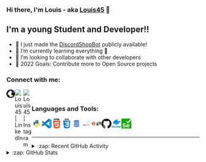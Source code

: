 ### Hi there, I'm Louis - aka [Louis45][website] 👋 

## I'm a young Student and Developer!!

- 🔭 I just made the [DiscordShopBot](https://github.com/Luois45/DiscordShopBot) publicly available!
- 🌱 I’m currently learning everything 🤣
- 👯 I’m looking to collaborate with other developers
- 🥅 2022 Goals: Contribute more to Open Source projects

### Connect with me:

[<img align="left" alt="linktree.louis45.de" width="22px" src="https://raw.githubusercontent.com/iconic/open-iconic/master/svg/globe.svg" />][website]
[<img align="left" alt="Louis45 | LinkedIn" width="22px" src="https://cdn.jsdelivr.net/npm/simple-icons@v3/icons/linkedin.svg" />][linkedin]
[<img align="left" alt="Louis45 | Instagram" width="22px" src="https://cdn.jsdelivr.net/npm/simple-icons@v3/icons/instagram.svg" />][instagram]

<br />

### Languages and Tools:

[<img align="left" alt="Python" width="26px" src="https://raw.githubusercontent.com/github/explore/80688e429a7d4ef2fca1e82350fe8e3517d3494d/topics/python/python.png" />](https://github.com/topics/python)
[<img align="left" alt="Visual Studio Code" width="26px" src="https://raw.githubusercontent.com/github/explore/bbd48b997e8d0bef63f676eca4da5e1f76487b56/topics/visual-studio-code/visual-studio-code.png" />](https://github.com/topics/visual-studio-code)
[<img align="left" alt="HTML" width="26px" src="https://raw.githubusercontent.com/github/explore/80688e429a7d4ef2fca1e82350fe8e3517d3494d/topics/html/html.png" />](https://github.com/topics/html)
[<img align="left" alt="CSS" width="26px" src="https://raw.githubusercontent.com/github/explore/80688e429a7d4ef2fca1e82350fe8e3517d3494d/topics/css/css.png" />](https://github.com/topics/css)
[<img align="left" alt="SQL" width="26px" src="https://raw.githubusercontent.com/github/explore/80688e429a7d4ef2fca1e82350fe8e3517d3494d/topics/sql/sql.png" />](https://github.com/topics/sql)
[<img align="left" alt="MySQL" width="26px" src="https://raw.githubusercontent.com/github/explore/80688e429a7d4ef2fca1e82350fe8e3517d3494d/topics/mysql/mysql.png" />](https://github.com/topics/mysql)
[<img align="left" alt="Git" width="26px" src="https://raw.githubusercontent.com/github/explore/80688e429a7d4ef2fca1e82350fe8e3517d3494d/topics/git/git.png" />](https://github.com/topics/git)
[<img align="left" alt="GitHub" width="26px" src="https://raw.githubusercontent.com/github/explore/78df643247d429f6cc873026c0622819ad797942/topics/github/github.png" />](https://github.com/topics/github)
[<img align="left" alt="GitHub" width="26px" src="https://raw.githubusercontent.com/github/explore/80688e429a7d4ef2fca1e82350fe8e3517d3494d/topics/docker/docker.png" />](https://github.com/topics/docker)
[<img align="left" alt="Selenium" width="26px" src="https://raw.githubusercontent.com/github/explore/6c7084bb772f6fabaae377f5ae4a607594234ee6/topics/selenium/selenium.png" />](https://github.com/topics/selenium)

<br />
<br />

---

<details>
  <summary>:zap: Recent GitHub Activity</summary>
  
<!--START_SECTION:activity-->
1. 🎉 Merged PR [#19](https://github.com/Luois45/DiscordShopBot/pull/19) in [Luois45/DiscordShopBot](https://github.com/Luois45/DiscordShopBot)
2. 🎉 Merged PR [#18](https://github.com/Luois45/DiscordShopBot/pull/18) in [Luois45/DiscordShopBot](https://github.com/Luois45/DiscordShopBot)
3. 🎉 Merged PR [#1](https://github.com/Luois45/MySQL-Proxy-Uploader/pull/1) in [Luois45/MySQL-Proxy-Uploader](https://github.com/Luois45/MySQL-Proxy-Uploader)
4. 🎉 Merged PR [#17](https://github.com/Luois45/DiscordShopBot/pull/17) in [Luois45/DiscordShopBot](https://github.com/Luois45/DiscordShopBot)
5. 🎉 Merged PR [#5](https://github.com/Luois45/DomainBruteforce/pull/5) in [Luois45/DomainBruteforce](https://github.com/Luois45/DomainBruteforce)
6. 🎉 Merged PR [#4](https://github.com/Luois45/DomainBruteforce/pull/4) in [Luois45/DomainBruteforce](https://github.com/Luois45/DomainBruteforce)
7. ❌ Closed PR [#2](https://github.com/Luois45/DomainBruteforce/pull/2) in [Luois45/DomainBruteforce](https://github.com/Luois45/DomainBruteforce)
8. 🎉 Merged PR [#3](https://github.com/Luois45/DomainBruteforce/pull/3) in [Luois45/DomainBruteforce](https://github.com/Luois45/DomainBruteforce)
9. 🎉 Merged PR [#1](https://github.com/Luois45/DomainBruteforce/pull/1) in [Luois45/DomainBruteforce](https://github.com/Luois45/DomainBruteforce)
10. 🎉 Merged PR [#1](https://github.com/Luois45/Webshare-Proxy-IP-Updater/pull/1) in [Luois45/Webshare-Proxy-IP-Updater](https://github.com/Luois45/Webshare-Proxy-IP-Updater)
<!--END_SECTION:activity-->

</details>

<details>
  <summary>:zap: GitHub Stats</summary>

  <img align="left" alt="Luois45's GitHub Stats" src="https://github-readme-stats.vercel.app/api?username=Luois45&count_private=true" />

</details>

[website]: https://linktree.louis45.de/
[instagram]: https://rebrand.ly/instagram-45
[linkedin]: https://rebrand.ly/linkedin-45
